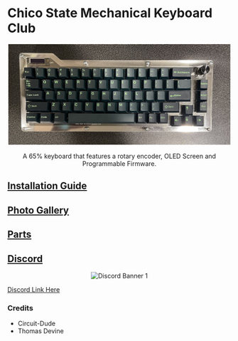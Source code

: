 # Chico State Mechanical Keyboard Club
  

<p align = "center">
    <img src="Docs/Images/cmkc-keyboard1.jpg" width="500">
</p>

<p align = "center">
    A 65% keyboard that features a rotary encoder, OLED Screen and Programmable Firmware.
</p>

## [Installation Guide](Docs/)
## [Photo Gallery](Docs/Images)
## [Parts](Docs/)
## [Discord](https://discord.gg/PEPvhkmjvg)
  
<p align = "center">
    <img src="https://discordapp.com/api/guilds/1065358556045529160/widget.png?style=banner1" alt="Discord Banner 1"/>
</p>

[Discord Link Here](https://discord.gg/PEPvhkmjvg)

### Credits

- Circuit-Dude
- Thomas Devine 

